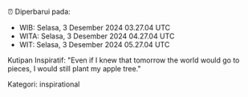 ⏰ Diperbarui pada:
- WIB: Selasa, 3 Desember 2024 03.27.04 UTC
- WITA: Selasa, 3 Desember 2024 04.27.04 UTC
- WIT: Selasa, 3 Desember 2024 05.27.04 UTC

Kutipan Inspiratif:
"Even if I knew that tomorrow the world would go to pieces, I would still plant my apple tree."


Kategori: inspirational

